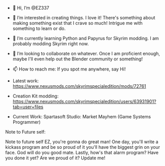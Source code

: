 - 👋 Hi, I’m @EZ337
- 👀 I’m interested in creating things. I love it! There's something about making something exist that I crave so much! Intrigue me with something to learn or do.
- 🌱 I’m currently learning Python and Papyrus for Skyrim modding. I am probably modding Skyrim right now.
- 💞️ I’m looking to collaborate on whatever. Once I am proficient enough, maybe I'll even help out the Blender community or something!
- 📫 How to reach me: If you spot me anywhere, say Hi!

- Latest work: https://www.nexusmods.com/skyrimspecialedition/mods/72761
- Creation Kit modding: https://www.nexusmods.com/skyrimspecialedition/users/63931901?tab=user+files
- Current Work: Spartasoft Studio: Market Mayhem (Game Systems Programmer)


Note to Future self:

Note to future self EZ, you're gonna do great man! One day, you'll write a kickass program and be so proud of it you'll have the biggest grin on your face. God will do you good mate. Lastly, how's that alarm program? Have you done it yet? Are we proud of it? Update me!
<!---
EZ337/EZ337 is a ✨ special ✨ repository because its `README.md` (this file) appears on your GitHub profile.
You can click the Preview link to take a look at your changes.
--->
